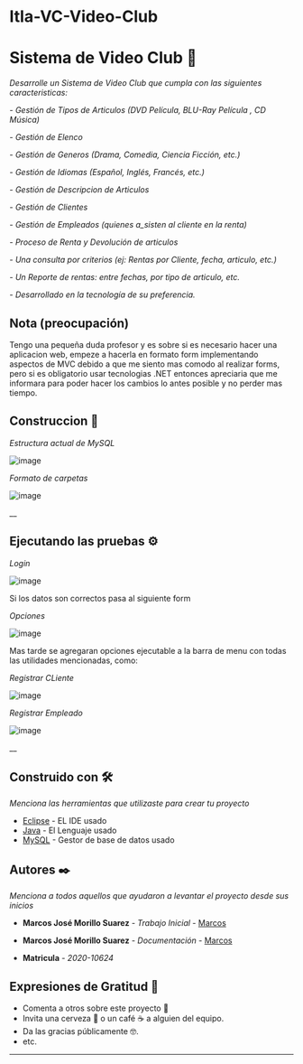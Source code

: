 # Itla-VC-Video-Club

#  Sistema de Video Club 🎥

_Desarrolle un Sistema de Video Club que cumpla con las siguientes caracteristicas:_

_- Gestión de Tipos de Articulos (DVD Película, BLU-Ray Película , CD Música)_

_- Gestión de Elenco_

_- Gestión de Generos (Drama, Comedia, Ciencia Ficción, etc.)_

_- Gestión de Idiomas (Español, Inglés, Francés, etc.)_

_- Gestión de Descripcion de Articulos_

_- Gestión de Clientes_

_- Gestión de Empleados (quienes a_sisten al cliente en la renta)_

_- Proceso de Renta y Devolución de articulos_

_- Una consulta por criterios (ej: Rentas por Cliente, fecha, articulo, etc.)_

_- Un Reporte de rentas: entre fechas, por tipo de articulo, etc._

_- Desarrollado en la tecnología de su preferencia._

## Nota (preocupación)
Tengo una pequeña duda profesor y es sobre si es necesario hacer una aplicacion web, empeze a hacerla en formato form implementando aspectos de MVC debido a que me siento mas comodo al realizar forms, pero si es obligatorio usar tecnologias .NET entonces apreciaria que me informara para poder hacer los cambios lo antes posible y no perder mas tiempo.

## Construccion 🚀
_Estructura actual de MySQL_

![image](https://user-images.githubusercontent.com/86896794/160165760-834c09b4-5ae5-4176-bb66-66b81b64f49f.png)

_Formato de carpetas_

![image](https://user-images.githubusercontent.com/86896794/160165855-72609f70-2945-45e9-a605-a734816eba86.png)

__


## Ejecutando las pruebas ⚙️
_Login_

![image](https://user-images.githubusercontent.com/86896794/160165979-19effc55-375e-440d-ae94-a30d25c7e9e2.png)

Si los datos son correctos pasa al siguiente form

_Opciones_

![image](https://user-images.githubusercontent.com/86896794/160166192-b1ba6cfd-4723-4534-8af6-97f77069ad9f.png)

Mas tarde se agregaran opciones ejecutable a la barra de menu con todas las utilidades mencionadas, como:

_Registrar CLiente_

![image](https://user-images.githubusercontent.com/86896794/160166468-7b06fbf9-1e4c-41bf-98ac-4093f761eac6.png)

_Registrar Empleado_

![image](https://user-images.githubusercontent.com/86896794/160166403-fe6ed556-a81a-49ab-a91d-ff703f7b96df.png)

__

## Construido con 🛠️

_Menciona las herramientas que utilizaste para crear tu proyecto_

* [Eclipse](https://es.wikipedia.org/wiki/Eclipse_(software)) - EL IDE usado
* [Java](https://www.java.com/es/download/ie_manual.jsp) - El Lenguaje usado
* [MySQL](https://www.mysql.com/) - Gestor de base de datos usado

## Autores ✒️

_Menciona a todos aquellos que ayudaron a levantar el proyecto desde sus inicios_

* **Marcos José Morillo Suarez** - *Trabajo Inicial* - [Marcos](https://github.com/Marc-Morillo)
* **Marcos José Morillo Suarez** - *Documentación* - [Marcos](https://github.com/Marc-Morillo)

* **Matricula** - *2020-10624*

## Expresiones de Gratitud 🎁

* Comenta a otros sobre este proyecto 📢
* Invita una cerveza 🍺 o un café ☕ a alguien del equipo. 
* Da las gracias públicamente 🤓.
* etc.

---
